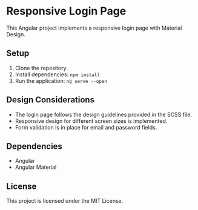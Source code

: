 # Responsive Login Page

This Angular project implements a responsive login page with Material Design.

## Setup

1. Clone the repository.
2. Install dependencies: `npm install`
3. Run the application: `ng serve --open`

## Design Considerations

- The login page follows the design guidelines provided in the SCSS file.
- Responsive design for different screen sizes is implemented.
- Form validation is in place for email and password fields.

## Dependencies

- Angular
- Angular Material

## License

This project is licensed under the MIT License.
